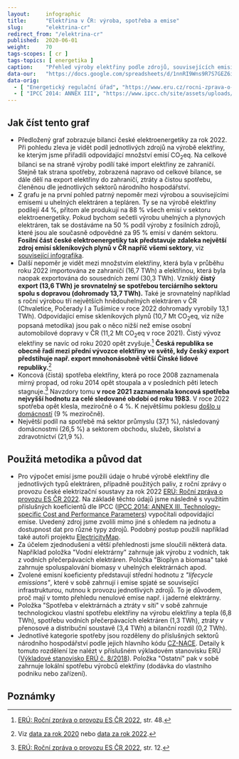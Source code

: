 ```yaml
---
layout:     infographic
title:      "Elektřina v ČR: výroba, spotřeba a emise"
slug:       "elektrina-cr"
redirect_from: "/elektrina-cr"
published:  2020-06-01
weight:     70
tags-scopes: [ cr ]
tags-topics: [ energetika ]
caption:    "Přehled výroby elektřiny podle zdrojů, souvisejících emisí CO<sub>2</sub>eq a spotřeby elektřiny podle sektorů. Uhelné zdroje produkují naprostou většinu emisí v rámci české elektroenergetiky."
data-our:   "https://docs.google.com/spreadsheets/d/1nnRI9Wns9R7S7GEZ6iNbU_EqBfQeBkD7m0JMZ6TyXNs/edit?usp=sharing"
data-orig:
  - [ "Energetický regulační úřad", "https://www.eru.cz/rocni-zprava-o-provozu-elektrizacni-soustavy-cr-pro-rok-2022" ]
  - [ "IPCC 2014: ANNEX III", "https://www.ipcc.ch/site/assets/uploads/2018/02/ipcc_wg3_ar5_annex-iii.pdf" ]
---
```


## Jak číst tento graf

* Předložený graf zobrazuje bilanci české elektroenergetiky za rok 2022. Při pohledu zleva je vidět podíl jednotlivých zdrojů na výrobě elektřiny, ke kterým jsme přiřadili odpovídající množství emisí <glossary id="co2eq">CO<sub>2</sub>eq</glossary>. Na celkové bilanci se na straně výroby podílí také import elektřiny ze zahraničí. Stejně tak strana spotřeby, zobrazená napravo od celkové bilance, se dále dělí na export elektřiny do zahraničí, ztráty a čistou spotřebu, členěnou dle jednotlivých sektorů národního hospodářství.
* Z grafu je na první pohled patrný nepoměr mezi výrobou a souvisejícími emisemi u uhelných elektráren a tepláren. Ty se na výrobě elektřiny podílejí 44 %, přitom ale produkují na 88 % všech emisí v sektoru elektroenergetiky. Pokud bychom sečetli výrobu uhelných a plynových elektráren, tak se dostáváme na 50 % podíl výroby z fosilních zdrojů, které jsou ale současně odpovědné za 95 % emisí v daném sektoru. __Fosilní část české elektroenergetiky tak představuje zdaleka největší zdroj emisí skleníkových plynů v ČR napříč všemi sektory__, viz [související infografika](/infografiky/emise-cr).
* Další nepoměr je vidět mezi množstvím elektřiny, která byla v průběhu roku 2022 importována ze zahraničí (16,7 TWh) a elektřinou, která byla naopak exportována do sousedních zemí (30,3 TWh). Vzniklý __čistý export (13,6 TWh) je srovnatelný se spotřebou terciárního sektoru spolu s dopravou (dohromady 13,7 TWh).__ Také je srovnatelný například s roční výrobou tří největších hnědouhelných elektráren v ČR (Chvaletice, Počerady I a Tušimice v roce 2022 dohromady vyrobily 13,1 TWh). Odpovídající emise skleníkových plynů (10,7 Mt CO<sub>2</sub>eq, viz níže popsaná metodika) jsou pak o něco nižší než emise osobní automobilové dopravy v ČR (11,2 Mt CO<sub>2</sub>eq v roce 2021). Čistý vývoz elektřiny se navíc od roku 2020 opět zvyšuje.[^eru-2022-vyvoz] __Česká republika se obecně řadí mezi přední vývozce elektřiny ve světě, kdy český export předstihuje např. export mnohonásobně větší Čínské lidové republiky.__[^export-data]
* Koncová (čistá) spotřeba elektřiny, která po roce 2008 zaznamenala mírný propad, od roku 2014 opět stoupala a v posledních pěti letech stagnuje.[^eru-2022-spotreba] Navzdory tomu __v roce 2021 zaznamenala koncová spotřeba nejvyšší hodnotu za celé sledované období od roku 1983__. V roce 2022 spotřeba opět klesla, meziročně o 4 %. K největšímu poklesu [došlo u domácností](https://www.eru.cz/domacnosti-v-roce-2022-rekordne-setrily-elektrinou) (9 % meziročně).
* Největší podíl na spotřebě má sektor průmyslu (37,1 %), následovaný domácnostmi (26,5 %) a sektorem obchodu, služeb, školství a zdravotnictví (21,9 %).

## Použitá metodika a původ dat

* Pro výpočet emisí jsme použili údaje o hrubé výrobě elektřiny dle jednotlivých typů elektráren, případně použitých paliv, z roční zprávy o provozu české elektrizační soustavy za rok 2022 [ERÚ: Roční zpráva o provozu ES ČR 2022](https://www.eru.cz/rocni-zprava-o-provozu-elektrizacni-soustavy-cr-pro-rok-2022). Na základě těchto údajů jsme následně s využitím příslušných koeficientů dle IPCC ([IPCC 2014: ANNEX III, Technology-specific Cost and Performance Parameters](https://www.ipcc.ch/site/assets/uploads/2018/02/ipcc_wg3_ar5_annex-iii.pdf)) vypočítali odpovídající emise. Uvedený zdroj jsme zvolili mimo jiné s ohledem na jednotu a dostupnost dat pro různé typy zdrojů. Podobný postup použili například také autoři projektu [ElectricityMap](https://www.electricitymap.org/map?lang=cs).
* Za účelem zjednodušení a větší přehlednosti jsme sloučili některá data. Například položka "Vodní elektrárny" zahrnuje jak výrobu z vodních, tak z vodních přečerpávacích elektráren. Položka "Bioplyn a biomasa" také zahrnuje spoluspalování biomasy v uhelných elektrárnách apod.
* Zvolené emisní koeficienty představují střední hodnotu z _"lifecycle emissions"_, které v sobě zahrnují i emise spjaté se související infrastrukturou, nutnou k provozu jednotlivých zdrojů. To je důvodem, proč mají v tomto přehledu nenulové emise např. i jaderné elektrárny.
* Položka "Spotřeba v elektrárnách a ztráty v síti" v sobě zahrnuje technologickou vlastní spotřebu elektřiny na výrobu elektřiny a tepla (6,8 TWh), spotřebu vodních přečerpávacích elektráren (1,3 TWh), ztráty v přenosové a distribuční soustavě (3,4 TWh) a bilanční rozdíl (0,2 TWh).
* Jednotlivé kategorie spotřeby jsou rozděleny do příslušných sektorů národního hospodářství podle jejich hlavního kódu [CZ-NACE](http://www.nace.cz/). Detaily k tomuto rozdělení lze nalézt v příslušném výkladovém stanovisku ERÚ ([Výkladové stanovisko ERÚ č. 8/2018](http://www.eru.cz/documents/10540/3687211/Vykladove+stanovisko_ERU_8_2018.pdf/91a9c5ec-a0bd-48bf-a9a1-9da63c6a7ec9)). Položka "Ostatní" pak v sobě zahrnuje lokální spotřebu výrobců elektřiny (dodávka do vlastního podniku nebo zařízení).

## Poznámky

[^eru-2022-vyvoz]: [ERÚ: Roční zpráva o provozu ES ČR 2022](https://www.eru.cz/rocni-zprava-o-provozu-elektrizacni-soustavy-cr-pro-rok-2022), str. 48.
[^eru-2022-spotreba]: [ERÚ: Roční zpráva o provozu ES ČR 2022](https://www.eru.cz/rocni-zprava-o-provozu-elektrizacni-soustavy-cr-pro-rok-2022), str. 12.
[^export-data]:  Viz [data za rok 2020](https://www.indexmundi.com/g/r.aspx?v=82) nebo [data za rok 2022](http://www.worldstopexports.com/electricity-exports-country/).